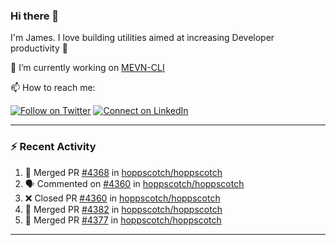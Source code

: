 ### Hi there 👋

I'm James. I love building utilities aimed at increasing Developer productivity :raised_hands: 

🔭 I’m currently working on [MEVN-CLI](https://github.com/madlabsinc/mevn-cli)

📫 How to reach me:

[![Follow on Twitter](https://img.shields.io/badge/--twitter?label=Twitter&logo=Twitter&style=social)](https://twitter.com/james_madhacks) [![Connect on LinkedIn](https://img.shields.io/badge/--linkedin?label=LinkedIn&logo=LinkedIn&style=social)](https://www.linkedin.com/in/jamesgeorge007)

---

### :zap: Recent Activity

<!--START_SECTION:activity-->
1. 🎉 Merged PR [#4368](https://github.com/hoppscotch/hoppscotch/pull/4368) in [hoppscotch/hoppscotch](https://github.com/hoppscotch/hoppscotch)
2. 🗣 Commented on [#4360](https://github.com/hoppscotch/hoppscotch/pull/4360#issuecomment-2383443206) in [hoppscotch/hoppscotch](https://github.com/hoppscotch/hoppscotch)
3. ❌ Closed PR [#4360](https://github.com/hoppscotch/hoppscotch/pull/4360) in [hoppscotch/hoppscotch](https://github.com/hoppscotch/hoppscotch)
4. 🎉 Merged PR [#4382](https://github.com/hoppscotch/hoppscotch/pull/4382) in [hoppscotch/hoppscotch](https://github.com/hoppscotch/hoppscotch)
5. 🎉 Merged PR [#4377](https://github.com/hoppscotch/hoppscotch/pull/4377) in [hoppscotch/hoppscotch](https://github.com/hoppscotch/hoppscotch)
<!--END_SECTION:activity-->

---

<!--
**jamesgeorge007/jamesgeorge007** is a ✨ _special_ ✨ repository because its `README.md` (this file) appears on your GitHub profile.

Here are some ideas to get you started:

- 🌱 I’m currently learning ...
- 👯 I’m looking to collaborate on ...
- 🤔 I’m looking for help with ...
- 💬 Ask me about ...
- 😄 Pronouns: ...
- ⚡ Fun fact: ...
-->
